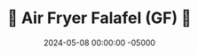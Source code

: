 ---
layout: post
title:  "🧆 Air Fryer Falafel (GF) 🥙"
date:   2024-05-08 00:00:00 -05000
categories: 
- Recipes
- Meatless
permalink: /recipes/air-fried-falafel
image: /assets/Food/Meatless/Falafel/falafel-cover.jpg
ing: falafel-ing
facts: falafel-facts
Prep: 30
Rest: 30
Cook: 12
Source1: https://www.youtube.com/watch?v=ox8avOvja1E
Source2: 
tags: 
- onion
- baby carrot
- cumin
- paprika
- garlic
- chickpeas
- garbanzo beans
- almond butter
- pistachio butter
- tahini
- sweet potato
- mashed sweet potato
- puree
- cilantro
- parsley
- gluten free
- air frier
- air fried
- pita
- sandwich
- wrap
- gluten free
Description: Falafel is a chickpea based meatless dish originating from Egypt.  They can be a healthy vegan option, but are unfortunately often deep fried.  These falafel are either air fryer or baked, simple and cheap to make, and full of flavor.  Nutrition facts are for each small falafel ball
Instructions: 
- With a strainer, drain and rinse your can of chickpeas. Add to a parchment lined cookie sheet, and roast at 400F for about 20-25 minutes, or until the chickpeas are dry and slightly cracked<br><br>
- <center><img src="/assets/Food/Meatless/Falafel/falafel-1.jpg" alt="" class="instruction-image"></center><br>

- Meanwhile, dice your onion, and add to a food processor. Add in the roasted chickpeas, and lightly pulse a full time to chop and combine. Don't over-blend, you want it to be a little bit coarse. Here is the texture you're looking for<br><br>
- <center><img src="/assets/Food/Meatless/Falafel/falafel-2.jpg" alt="" class="instruction-image"></center><br>

- Add the rest of the ingredients to the food processor, and pulse to combine and roughly chop the cilantro. Be careful not to over-blend.  Here are some ingredient swaps if you need:<b></b>
- <br>&emsp;- I used some <a href="sweet-potato-puree">Roasted Sweet Potato Puree</a>, but either a canned sweet potato or pumpkin puree would <br>&emsp;&emsp;also work.  Or try using <a href="roasted-butternut-squash-puree">Roasted Butternut Squash Puree</a>
- <br>&emsp;- Instead of almond butter, you can use tahini, pistachio butter, or any other natural nut or seed butter
- <br>&emsp;- Fresh parsley can be used instead of cilantro as well<br><br>
- <center><img src="/assets/Food/Meatless/Falafel/falafel-3.jpg" alt="" class="instruction-image"></center><br>

- Using a cookie scoop (mine is 1 tbsp), scoop the batter into a parchment lined cookie sheet. Roll into balls (refrigerating for at least 30 minutes makes this step easier)<br><br>
- <center><img src="/assets/Food/Meatless/Falafel/falafel-4.jpg" alt="" class="instruction-image"></center><br>

- Air fry at 375F for 12 minutes, flipping halfway. Alternatively, bake in a preheated 375F oven for 20 minutes, flipping halfway<br><br>

- Eat the falafel as is, put on a wrap with hummus (check out my <a href="red-lentil-wraps">Red Lentil Wraps</a> and <a href="sweet-potato-hummus">Golden Sweet Potato Hummus</a>), or crumble over a salad
---